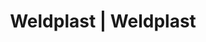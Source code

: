 ---
Link: "file:/Users/vinayakpatel/Downloads/www.weldplast.cz/eshop_products_compare/add/eshop-products-variant756"
product_name: "null"
product_id: "null"
title: "Weldplast | Weldplast"
product_desc: ""
product_specs: ""
product_downloads: ""
href: ""
accessories: ""
similar_products: ""
---